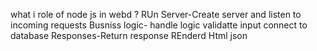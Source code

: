 what i role of node js in webd ?
RUn Server-Create server and listen to incoming requests
Busniss logic- handle logic validatte input connect to database
Responses-Return response REnderd Html json    